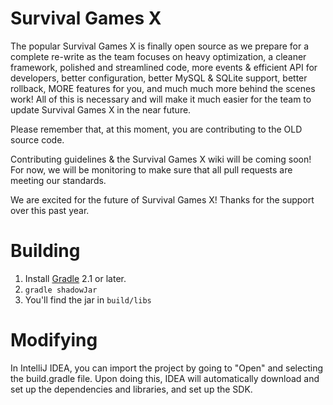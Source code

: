 Survival Games X
================

The popular Survival Games X is finally open source as we prepare for a complete
re-write as the team focuses on heavy optimization, a cleaner framework,
polished and streamlined code, more events & efficient API for
developers, better configuration, better MySQL & SQLite support, better
rollback, MORE features for you, and much much more behind the scenes
work! All of this is necessary and will make it much easier for the team
to update Survival Games X in the near future.

Please remember that, at this moment, you are contributing to the OLD
source code.

Contributing guidelines & the Survival Games X wiki will be coming soon! For now, we will be monitoring to make sure
that all pull requests are meeting our standards.

We are excited for the future of Survival Games X! Thanks for the
support over this past year.

Building
========

1. Install [Gradle](http://gradle.org/) 2.1 or later.
2. `gradle shadowJar`
3. You'll find the jar in `build/libs`

Modifying
=========

In IntelliJ IDEA, you can import the project by going to "Open" and selecting the build.gradle file.
Upon doing this, IDEA will automatically download and set up the dependencies and libraries, and set
up the SDK.
